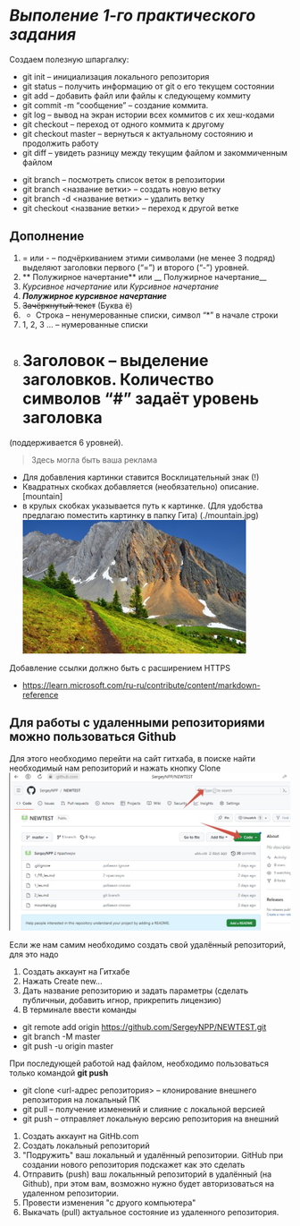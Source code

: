 # *Выполение 1-го практического задания*

Создаем полезную шпаргалку:

* git init – инициализация локального репозитория
* git status – получить информацию от git о его текущем состоянии
* git add – добавить файл или файлы к следующему коммиту
* git commit -m “сообщение” – создание коммита.
* git log – вывод на экран истории всех коммитов с их хеш-кодами
* git checkout – переход от одного коммита к другому
* git checkout master – вернуться к актуальному состоянию и продолжить работу
* git diff – увидеть разницу между текущим файлом и закоммиченным файлом
+ git branch – посмотреть список веток в репозитории
+ git branch <название ветки> – создать новую ветку
+ git branch -d <название ветки> – удалить ветку
+ git checkout <название ветки> – переход к другой ветке
## Дополнение

1. = или - – подчёркиванием этими символами (не менее 3 подряд) выделяют заголовки первого
(“=”) и второго (“-”) уровней.
2. ** Полужирное начертание** или __ Полужирное начертание__
3. *Курсивное начертание* или _Курсивное начертание_
4. ***Полужирное курсивное начертание***
5. ~~Зачёркнутый текст~~ (Буква ё)
6. * Строка – ненумерованные списки, символ “*” в начале строки
7. 1, 2, 3 … – нумерованные списки
8. # Заголовок – выделение заголовков. Количество символов “#” задаёт уровень заголовка
(поддерживается 6 уровней).

> Здесь могла быть ваша реклама

* Для добавления картинки ставится Восклицательный знак (!)
* Квадратных скобках добавляется (необязательно) описание.  [mountain]
* в крулых скобках указывается путь к картинке. (Для удобства предлагаю поместить картинку в папку Гита)
(./mountain.jpg)
![mountain](./mountain.jpg)

Добавление ссылки должно быть с расширением HTTPS

* https://learn.microsoft.com/ru-ru/contribute/content/markdown-reference

## Для работы с удаленными репозиториями можно пользоваться Github

Для этого необходимо перейти на сайт гитхаба, в поиске найти необходимый нам репозиторий и нажать кнопку Clone
 ![2023-10-03_16-48-21](./2023-10-03_16-48-21.jpg)

 Если же нам самим необходимо создать свой удалённый репозиторий, для это надо
 1. Создать аккаунт на Гитхабе
 2. Нажать Create new...
 3. Дать название репозиторию и задать параметры (сделать публичныи, добавить игнор, прикрепить лицензию)
 4. В терминале ввести команды 
 * git remote add origin https://github.com/SergeyNPP/NEWTEST.git
 * git branch -M master
 * git push -u origin master

При последующей работой над файлом, необходимо пользоваться только командой **git push**

* git clone <url-адрес репозитория> – клонирование внешнего репозитория на
локальный ПК
* git pull – получение изменений и слияние с локальной версией
* git push – отправляет локальную версию репозитория на внешний

1. Создать аккаунт на GitHb.com
2. Создать локальный репозиторий
3. "Подружить" ваш локальный и удалённый репозитории. GitHub при создании нового репозитория подскажет как это сделать
4. Отправить (push) ваш локальнный репозиторий в удалённый (на Github), при этом вам, возможно нужно будет авторизоваться на удаленном репозитории.
5. Провести изменения "с друого компьютера"
6. Выкачать (pull) актуальное состояние из удаленного репозитория.

